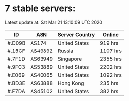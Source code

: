# 7 stable servers:

Latest update at: Sat Mar 21 13:10:09 UTC 2020

| ID | ASN | Server Country | Online |
| -- | --- | -------------- | ------ |
| #.D09B | AS174 | United States | 919 hrs |
| #.15CF | AS49392 | Russia | 1107 hrs |
| #.7F1D | AS63949 | Singapore | 2355 hrs |
| #.9FC3 | AS53889 | United States | 2202 hrs |
| #.E069 | AS40065 | United States | 1092 hrs |
| #.BD3E | AS63888 | Hong Kong | 235 hrs |
| #.F7DA | AS45102 | United States | 382 hrs |

